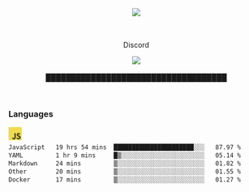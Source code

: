 <p align="center">
  <img src="https://share.dmca.gripe/EEtZKgXdFbg8aots.png">
</p>
‎<p align="center">Discord</p>

<p align="center">
  <img src="https://discord.c99.nl/widget/theme-2/287977955240706060.png">
</p>

<p align="center">████████████████████████████████████</p></br>

### Languages

<img align="left" alt="JavaScript" width="26px" src="https://raw.githubusercontent.com/github/explore/80688e429a7d4ef2fca1e82350fe8e3517d3494d/topics/javascript/javascript.png" /></br>

<!--START_SECTION:waka-->
```text
JavaScript   19 hrs 54 mins  ██████████████████████░░░   87.97 % 
YAML         1 hr 9 mins     █▒░░░░░░░░░░░░░░░░░░░░░░░   05.14 % 
Markdown     24 mins         ▒░░░░░░░░░░░░░░░░░░░░░░░░   01.82 % 
Other        20 mins         ▒░░░░░░░░░░░░░░░░░░░░░░░░   01.55 % 
Docker       17 mins         ▒░░░░░░░░░░░░░░░░░░░░░░░░   01.27 % 
```
<!--END_SECTION:waka-->
